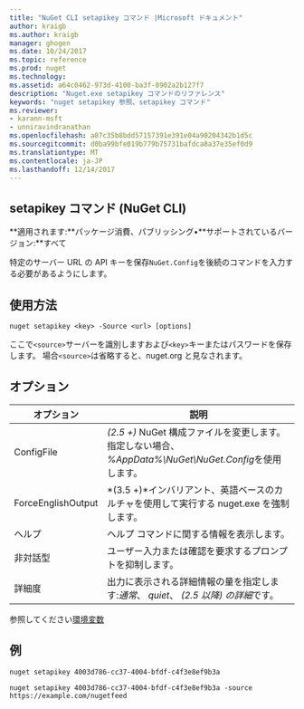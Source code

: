 ```yaml
---
title: "NuGet CLI setapikey コマンド |Microsoft ドキュメント"
author: kraigb
ms.author: kraigb
manager: ghogen
ms.date: 10/24/2017
ms.topic: reference
ms.prod: nuget
ms.technology: 
ms.assetid: a64c0462-973d-4100-ba3f-8902a2b127f7
description: "Nuget.exe setapikey コマンドのリファレンス"
keywords: "nuget setapikey 参照、setapikey コマンド"
ms.reviewer:
- karann-msft
- unniravindranathan
ms.openlocfilehash: a07c35b8bdd57157391e391e04a90204342b1d5c
ms.sourcegitcommit: d0ba99bfe019b779b75731bafdca8a37e35ef0d9
ms.translationtype: MT
ms.contentlocale: ja-JP
ms.lasthandoff: 12/14/2017
---
```

## <a name="setapikey-command-nuget-cli"></a>setapikey コマンド (NuGet CLI)

**適用されます:**パッケージ消費、パブリッシング&bullet;**サポートされているバージョン:**すべて

特定のサーバー URL の API キーを保存`NuGet.Config`を後続のコマンドを入力する必要があるようにします。

## <a name="usage"></a>使用方法

```
nuget setapikey <key> -Source <url> [options]
```

ここで`<source>`サーバーを識別しますおよび`<key>`キーまたはパスワードを保存します。 場合`<source>`は省略すると、nuget.org と見なされます。

## <a name="options"></a>オプション

| オプション | 説明 |
| --- | --- |
| ConfigFile | *(2.5 +)* NuGet 構成ファイルを変更します。 指定しない場合、 *%AppData%\NuGet\NuGet.Config*を使用します。 |
| ForceEnglishOutput | *(3.5 +)*インバリアント、英語ベースのカルチャを使用して実行する nuget.exe を強制します。 |
| ヘルプ | ヘルプ コマンドに関する情報を表示します。 |
| 非対話型 | ユーザー入力または確認を要求するプロンプトを抑制します。 |
| 詳細度 | 出力に表示される詳細情報の量を指定します:*通常*、 *quiet*、 *(2.5 以降) の詳細*です。 |

参照してください[環境変数](cli-ref-environment-variables.md)

## <a name="examples"></a>例

```
nuget setapikey 4003d786-cc37-4004-bfdf-c4f3e8ef9b3a

nuget setapikey 4003d786-cc37-4004-bfdf-c4f3e8ef9b3a -source https://example.com/nugetfeed
```
